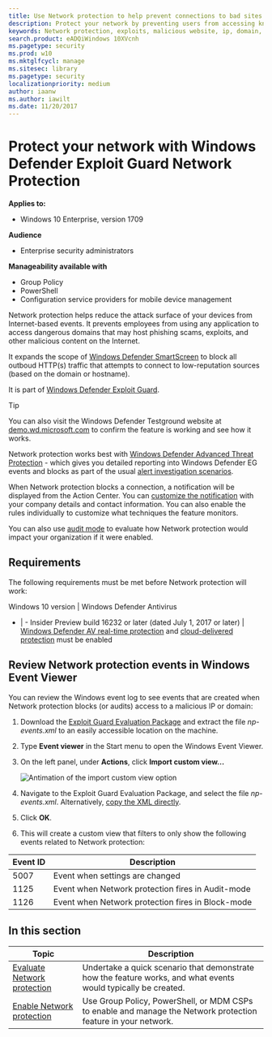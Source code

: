 ```yaml
---
title: Use Network protection to help prevent connections to bad sites
description: Protect your network by preventing users from accessing known malicious and suspicious network addresses
keywords: Network protection, exploits, malicious website, ip, domain, domains
search.product: eADQiWindows 10XVcnh
ms.pagetype: security
ms.prod: w10
ms.mktglfcycl: manage
ms.sitesec: library
ms.pagetype: security
localizationpriority: medium
author: iaanw
ms.author: iawilt
ms.date: 11/20/2017
---
```




# Protect your network with Windows Defender Exploit Guard Network Protection

**Applies to:**

- Windows 10 Enterprise, version 1709



**Audience**

- Enterprise security administrators


**Manageability available with**

- Group Policy
- PowerShell
- Configuration service providers for mobile device management


Network protection helps reduce the attack surface of your devices from Internet-based events. It prevents employees from using any application to access dangerous domains that may host phishing scams, exploits, and other malicious content on the Internet. 

It expands the scope of [Windows Defender SmartScreen](../windows-defender-smartscreen/windows-defender-smartscreen-overview.md) to block all outboud HTTP(s) traffic that attempts to connect to low-reputation sources (based on the domain or hostname).

It is part of [Windows Defender Exploit Guard](windows-defender-exploit-guard.md).

>[!TIP]
>You can also visit the Windows Defender Testground website at [demo.wd.microsoft.com](https://demo.wd.microsoft.com?ocid=cx-wddocs-testground) to confirm the feature is working and see how it works.


Network protection works best with [Windows Defender Advanced Threat Protection](../windows-defender-atp/windows-defender-advanced-threat-protection.md) - which gives you detailed reporting into Windows Defender EG events and blocks as part of the usual [alert investigation scenarios](../windows-defender-atp/investigate-alerts-windows-defender-advanced-threat-protection.md).

When Network protection blocks a connection, a notification will be displayed from the Action Center. You can [customize the notification](customize-attack-surface-reduction.md#customize-the-notification) with your company details and contact information. You can also enable the rules individually to customize what techniques the feature monitors.

You can also use [audit mode](audit-windows-defender-exploit-guard.md) to evaluate how Network protection would impact your organization if it were enabled.



## Requirements

The following requirements must be met before Network protection will work:

Windows 10 version | Windows Defender Antivirus
- | -
Insider Preview build 16232 or later (dated July 1, 2017 or later) | [Windows Defender AV real-time protection](../windows-defender-antivirus/configure-real-time-protection-windows-defender-antivirus.md) and [cloud-delivered protection](../windows-defender-antivirus/enable-cloud-protection-windows-defender-antivirus.md) must be enabled


## Review Network protection events in Windows Event Viewer


You can review the Windows event log to see events that are created when Network protection blocks (or audits) access to a malicious IP or domain:

1. Download the [Exploit Guard Evaluation Package](https://aka.ms/mp7z2w) and extract the file *np-events.xml* to an easily accessible location on the machine.

1. Type **Event viewer** in the Start menu to open the Windows Event Viewer.

2. On the left panel, under **Actions**, click **Import custom view...**

    ![Antimation of the import custom view option](images/events-import.gif)

3. Navigate to the Exploit Guard Evaluation Package, and select the file *np-events.xml*. Alternatively, [copy the XML directly](event-views-exploit-guard.md).

4. Click **OK**.

5. This will create a custom view that filters to only show the following events related to Network protection:

 Event ID | Description
-|-
5007 | Event when settings are changed
1125 | Event when Network protection fires in Audit-mode 
1126 | Event when Network protection fires in Block-mode 




 ## In this section

Topic | Description 
---|---
[Evaluate Network protection](evaluate-network-protection.md) | Undertake a quick scenario that demonstrate how the feature works, and what events would typically be created.
[Enable Network protection](enable-network-protection.md) | Use Group Policy, PowerShell, or MDM CSPs to enable and manage the Network protection feature in your network.

